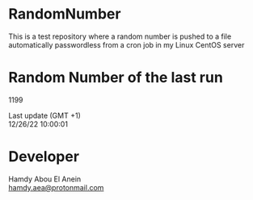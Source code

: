 # RandomNumber    
This is a test repository where a random number is pushed to a file automatically passwordless from a cron job in my Linux CentOS server    
# Random Number of the last run   
1199
      
Last update (GMT +1)    
12/26/22 10:00:01
# Developer    
Hamdy Abou El Anein   
hamdy.aea@protonmail.com
